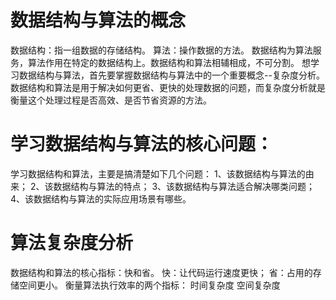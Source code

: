
数据结构与算法的概念
==================
  数据结构：指一组数据的存储结构。
  算法：操作数据的方法。
  数据结构为算法服务，算法作用在特定的数据结构上。数据结构和算法相辅相成，不可分割。
  想学习数据结构与算法，首先要掌握数据结构与算法中的一个重要概念--复杂度分析。
  数据结构和算法是用于解决如何更省、更快的处理数据的问题，而复杂度分析就是衡量这个处理过程是否高效、是否节省资源的方法。
  
学习数据结构与算法的核心问题：
===================
  学习数据结构和算法，主要是搞清楚如下几个问题：
  1、该数据结构与算法的由来；
  2、该数据结构与算法的特点；
  3、该数据结构与算法适合解决哪类问题；
  4、该数据结构与算法的实际应用场景有哪些。
  
算法复杂度分析
===================
  数据结构和算法的核心指标：快和省。
    快：让代码运行速度更快；
    省：占用的存储空间更小。
  衡量算法执行效率的两个指标：
    时间复杂度
    空间复杂度
